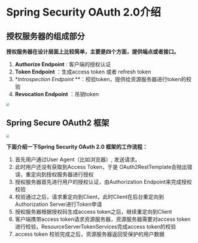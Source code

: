 # Spring Security OAuth 2.0介绍



## 授权服务器的组成部分

**授权服务器在设计层面上比较简单，主要是四个方面，提供端点或者接口。**

1. **Authorize Endpoint**  : 客户端的授权认证
2. **Token Endpoint** ：生成access token 或者 refresh token  
3. **Introspection Endpoint* **：校验token，提供给资源服务器进行token的校验
4. **Revocation Endpoint** ：吊销token

<img src="https://oscimg.oschina.net/oscnet/up-391f53b1689ecdb9ec25ee5e03713ba7bc5.png" style="zoom:50%;" >



## Spring Secure OAuth2 框架





<img src="https://oscimg.oschina.net/oscnet/up-939ad902eb906f71f70629f2f3e944a23a5.png" style="zoom: 50%;" >



**下面介绍一下Spring Security OAuth 2.0 框架的工作流程：**



1. 首先用户通过User Agent（比如浏览器）, 发送请求。
2. 此时用户还没有获取到Access Token，于是 OAuth2RestTemplate会抛出错误，重定向到授权服务器进行授权
3. 授权服务器首先进行用户的授权认证，由Authorization Endpoint来完成授权校验
4. 校验通过之后，请求重定向到Client，此时Client在后台重定向到Authorization Server进行Token申请
5. 授权服务器根据授权码生成access token之后，继续重定向到Client
6. 客户端携带access token请求资源服务器，资源服务器需要对access token进行校验，ResourceServerTokenServices完成access token的校验
7. access token 校验完成之后，资源服务器返回受保护的用户数据

